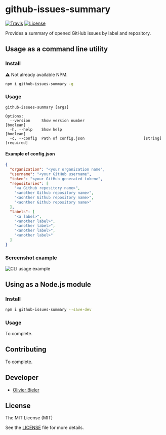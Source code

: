 github-issues-summary
=====================

[![Travis](https://travis-ci.com/obieler/github-issues-summary.svg?branch=master)]()
[![License](https://img.shields.io/github/license/obieler/github-issues-summary)]()

Provides a summary of opened GitHub issues by label and repository.


Usage as a command line utility
-------------------------------

### Install

:warning: Not already available NPM.

```bash
npm i github-issues-summary -g
```

### Usage

```console
github-issues-summary [args]

Options:
  --version     Show version number                                    [boolean]
  -h, --help    Show help                                              [boolean]
  -c, --config  Path of config.json                          [string] [required]
```

#### Example of config.json
```json
{
  "organization": "<your organization name",
  "username": "<your GitHub username",
  "token": "<your GitHub generated token>",
  "repositories": [
    "<a Github repository name>",
    "<another Github repository name>",
    "<aonther Github repository name>",
    "<aonther Github repository name>"
  ],
  "labels": [
    "<a label>",
    "<another label>",
    "<another label>",
    "<another label>",
    "<another label>"
  ]
}
```

### Screenshot example

![CLI usage example](https://raw.github.com/obieler/github-issues-summary/master/docs/screenshot-example.png)

Using as a Node.js module
-------------------------

### Install

```bash
npm i github-issues-summary --save-dev
```

### Usage

To complete.

Contributing
-------------

To complete.

Developer
---------

  * [Olivier Bieler](https://github.com/obieler)

License
-------

The MIT License (MIT)

See the [LICENSE](LICENSE) file for more details.
